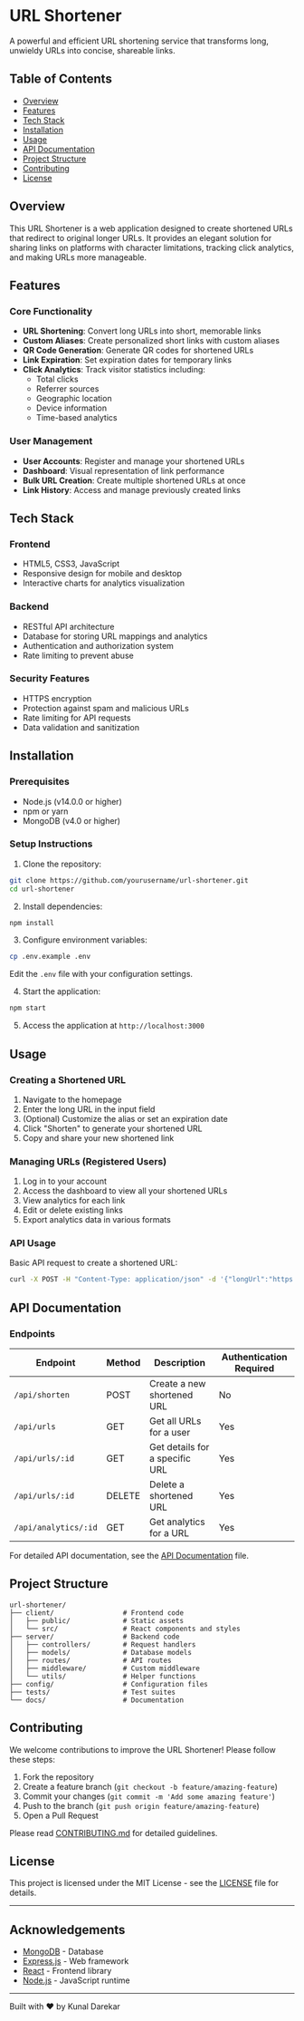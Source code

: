 # URL Shortener

A powerful and efficient URL shortening service that transforms long, unwieldy URLs into concise, shareable links.

## Table of Contents

- [Overview](#overview)
- [Features](#features)
- [Tech Stack](#tech-stack)
- [Installation](#installation)
- [Usage](#usage)
- [API Documentation](#api-documentation)
- [Project Structure](#project-structure)
- [Contributing](#contributing)
- [License](#license)

## Overview

This URL Shortener is a web application designed to create shortened URLs that redirect to original longer URLs. It provides an elegant solution for sharing links on platforms with character limitations, tracking click analytics, and making URLs more manageable.

## Features

### Core Functionality
- **URL Shortening**: Convert long URLs into short, memorable links
- **Custom Aliases**: Create personalized short links with custom aliases
- **QR Code Generation**: Generate QR codes for shortened URLs
- **Link Expiration**: Set expiration dates for temporary links
- **Click Analytics**: Track visitor statistics including:
  - Total clicks
  - Referrer sources
  - Geographic location
  - Device information
  - Time-based analytics

### User Management
- **User Accounts**: Register and manage your shortened URLs
- **Dashboard**: Visual representation of link performance
- **Bulk URL Creation**: Create multiple shortened URLs at once
- **Link History**: Access and manage previously created links

## Tech Stack

### Frontend
- HTML5, CSS3, JavaScript
- Responsive design for mobile and desktop
- Interactive charts for analytics visualization

### Backend
- RESTful API architecture
- Database for storing URL mappings and analytics
- Authentication and authorization system
- Rate limiting to prevent abuse

### Security Features
- HTTPS encryption
- Protection against spam and malicious URLs
- Rate limiting for API requests
- Data validation and sanitization

## Installation

### Prerequisites
- Node.js (v14.0.0 or higher)
- npm or yarn
- MongoDB (v4.0 or higher)

### Setup Instructions

1. Clone the repository:
```bash
git clone https://github.com/yourusername/url-shortener.git
cd url-shortener
```

2. Install dependencies:
```bash
npm install
```

3. Configure environment variables:
```bash
cp .env.example .env
```
Edit the `.env` file with your configuration settings.

4. Start the application:
```bash
npm start
```

5. Access the application at `http://localhost:3000`

## Usage

### Creating a Shortened URL

1. Navigate to the homepage
2. Enter the long URL in the input field
3. (Optional) Customize the alias or set an expiration date
4. Click "Shorten" to generate your shortened URL
5. Copy and share your new shortened link

### Managing URLs (Registered Users)

1. Log in to your account
2. Access the dashboard to view all your shortened URLs
3. View analytics for each link
4. Edit or delete existing links
5. Export analytics data in various formats

### API Usage

Basic API request to create a shortened URL:

```bash
curl -X POST -H "Content-Type: application/json" -d '{"longUrl":"https://example.com/very/long/url/that/needs/shortening"}' http://yourdomain.com/api/shorten
```

## API Documentation

### Endpoints

| Endpoint | Method | Description | Authentication Required |
|----------|--------|-------------|------------------------|
| `/api/shorten` | POST | Create a new shortened URL | No |
| `/api/urls` | GET | Get all URLs for a user | Yes |
| `/api/urls/:id` | GET | Get details for a specific URL | Yes |
| `/api/urls/:id` | DELETE | Delete a shortened URL | Yes |
| `/api/analytics/:id` | GET | Get analytics for a URL | Yes |

For detailed API documentation, see the [API Documentation](docs/api.md) file.

## Project Structure

```
url-shortener/
├── client/                 # Frontend code
│   ├── public/             # Static assets
│   └── src/                # React components and styles
├── server/                 # Backend code
│   ├── controllers/        # Request handlers
│   ├── models/             # Database models
│   ├── routes/             # API routes
│   ├── middleware/         # Custom middleware
│   └── utils/              # Helper functions
├── config/                 # Configuration files
├── tests/                  # Test suites
└── docs/                   # Documentation
```

## Contributing

We welcome contributions to improve the URL Shortener! Please follow these steps:

1. Fork the repository
2. Create a feature branch (`git checkout -b feature/amazing-feature`)
3. Commit your changes (`git commit -m 'Add some amazing feature'`)
4. Push to the branch (`git push origin feature/amazing-feature`)
5. Open a Pull Request

Please read [CONTRIBUTING.md](CONTRIBUTING.md) for detailed guidelines.

## License

This project is licensed under the MIT License - see the [LICENSE](LICENSE) file for details.

---

## Acknowledgements

- [MongoDB](https://www.mongodb.com/) - Database
- [Express.js](https://expressjs.com/) - Web framework
- [React](https://reactjs.org/) - Frontend library
- [Node.js](https://nodejs.org/) - JavaScript runtime

---


Built with ❤️ by Kunal Darekar
```